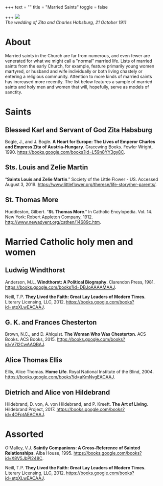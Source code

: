 +++
text = ""
title = "Married Saints"
toggle = false

+++
![](https://upload.wikimedia.org/wikipedia/commons/c/ca/Zitawed.jpg)  
_The wedding of Zita and Charles Habsburg, 21 October 1911_

# About

Married saints in the Church are far from numerous, and even fewer are venerated for what we might call a "normal" married life. Lists of married saints from the early Church, for example, feature primarily young women martyred, or husband and wife individually or both living chastely or entering a religious community. Attention to more kinds of married saints has increased more recently. The list below features a sample of married saints and holy men and women that will, hopefully, serve as models of sanctity.

# Saints

## Blessed Karl and Servant of God Zita Habsburg

Bogle, J., and J. Bogle. **A Heart for Europe: The Lives of Emperor Charles and Empress Zita of Austria-Hungary**. Gracewing Books. Fowler Wright, 1990. https://books.google.com/books?id=L59n8YY3gy8C.
<br>

## Sts. Louis and Zelie Martin

“**Saints Louis and Zelie Martin**.” Society of the Little Flower - US. Accessed August 3, 2019. https://www.littleflower.org/therese/life-story/her-parents/.
<br>

## St. Thomas More

Huddleston, Gilbert. “**St. Thomas More**.” In Catholic Encylopedia. Vol. 14. New York: Robert Appleton Company, 1912. http://www.newadvent.org/cathen/14689c.htm.
<br>

# Married Catholic holy men and women

## Ludwig Windthorst

Anderson, M.L. **Windthorst: A Political Biography**. Clarendon Press, 1981. https://books.google.com/books?id=DBJoAAAAMAAJ.

Neill, T.P. **They Lived the Faith: Great Lay Leaders of Modern Times**. Literary Licensing, LLC, 2012. https://books.google.com/books?id=etpXLwEACAAJ.
<br>

## G. K. and Frances Chesterton

Brown, N.C., and D. Ahlquist. **The Woman Who Was Chesterton**. ACS Books. ACS Books, 2015. https://books.google.com/books?id=V7I2CwAAQBAJ.
<br>

## Alice Thomas Ellis

Ellis, Alice Thomas. **Home Life**. Royal National Institute of the Blind, 2004. https://books.google.com/books?id=aKmNvgEACAAJ.
<br>

## Dietrich and Alice von Hildebrand

Hildebrand, D. von, A. von Hildebrand, and P. Kreeft. **The Art of Living**. Hildebrand Project, 2017. https://books.google.com/books?id=4OFptAEACAAJ.
<br>

# Assorted 

O’Malley, V.J. **Saintly Companions: A Cross-Reference of Sainted Relationships**. Alba House, 1995. https://books.google.com/books?id=X8V5JbPl248C.

Neill, T.P. **They Lived the Faith: Great Lay Leaders of Modern Times**. Literary Licensing, LLC, 2012. https://books.google.com/books?id=etpXLwEACAAJ.

